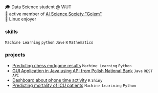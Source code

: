🎓 Data Science student @ WUT  
🔬 active member of [AI Science Society "Golem"](https://github.com/KNSI-Golem)  
🐧 Linux enjoyer  

### skills
`Machine Learning` `python` `Jave` `R` `Mathematics`

### projects
- [Predicting chess endgame results](https://github.com/Filip-Sz/Chess_endgame_king_rook_ML_project) `Machine Learning` `Python`
- [GUI Application in Java using API from Polish National Bank](https://github.com/Filip-Sz/Polish_National_Bank_Rest_API_Application) `Java` `REST API`
- [Dashboard about phone time activity](https://github.com/Filip-Sz/Phone_activity_dashboard) `R` `Shiny`
- [Predicting mortality of ICU patients]() `Machine Learining` `Python`
